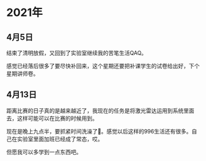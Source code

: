 # 2021年

## 4月5日

结束了清明放假，又回到了实验室继续我的苦笔生活QAQ。

感觉已经落后很多了要尽快补回来，这个星期还要把补课学生的试卷给出好，下个星期讲师卷。

## 4月13日

距离比赛的日子真的是越来越近了，我现在的任务是将激光雷达运用到系统里面去，这样可能可以在比赛的时候用到。

现在是晚上九点半，要抓紧时间洗澡了:bath:。感觉以后这样的996生活还有很多。自己在实验室里面加班已经成了常态，哎。

但愿我可以多学到一点东西吧。
